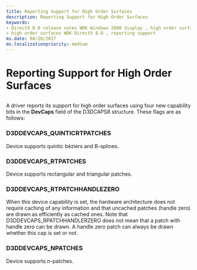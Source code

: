 ```yaml
---
title: Reporting Support for High Order Surfaces
description: Reporting Support for High Order Surfaces
keywords:
- DirectX 8.0 release notes WDK Windows 2000 display , high order surfaces, reporting support
- high order surfaces WDK DirectX 8.0 , reporting support
ms.date: 04/20/2017
ms.localizationpriority: medium
---
```


# Reporting Support for High Order Surfaces


## <span id="ddk_reporting_support_for_high_order_surfaces_gg"></span><span id="DDK_REPORTING_SUPPORT_FOR_HIGH_ORDER_SURFACES_GG"></span>


A driver reports its support for high order surfaces using four new capability bits in the **DevCaps** field of the D3DCAPS8 structure. These flags are as follows:

### <span id="d3ddevcaps_quinticrtpatches"></span><span id="D3DDEVCAPS_QUINTICRTPATCHES"></span>D3DDEVCAPS\_QUINTICRTPATCHES

Device supports quintic béziers and B-splines.

### <span id="d3ddevcaps_rtpatches"></span><span id="D3DDEVCAPS_RTPATCHES"></span>D3DDEVCAPS\_RTPATCHES

Device supports rectangular and triangular patches.

### <span id="d3ddevcaps_rtpatchhandlezero"></span><span id="D3DDEVCAPS_RTPATCHHANDLEZERO"></span>D3DDEVCAPS\_RTPATCHHANDLEZERO

When this device capability is set, the hardware architecture does not require caching of any information and that uncached patches (handle zero) are drawn as efficiently as cached ones. Note that D3DDEVCAPS\_RPATCHHANDLERZERO does not mean that a patch with handle zero can be drawn. A handle zero patch can always be drawn whether this cap is set or not.

### <span id="d3ddevcaps_npatches"></span><span id="D3DDEVCAPS_NPATCHES"></span>D3DDEVCAPS\_NPATCHES

Device supports n-patches.

 

 





